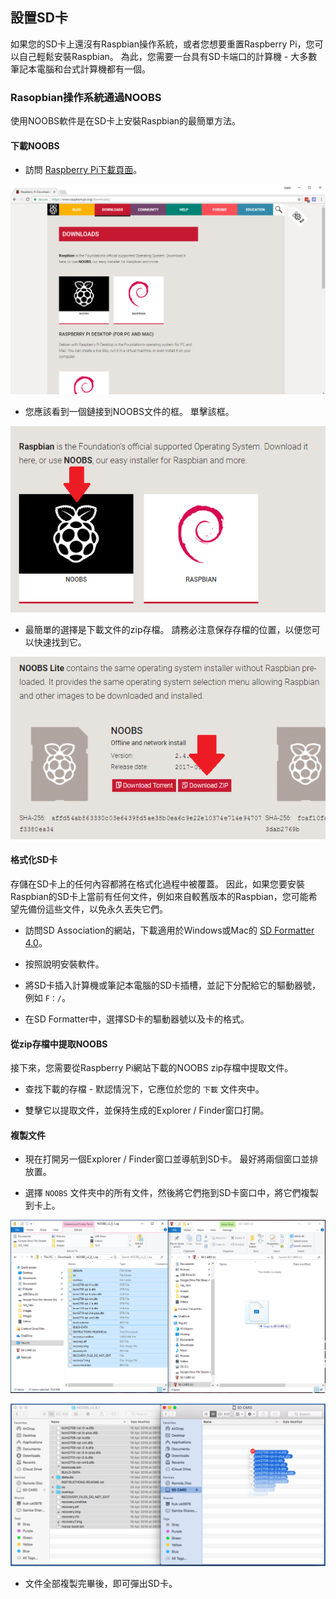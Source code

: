 ## 設置SD卡

如果您的SD卡上還沒有Raspbian操作系統，或者您想要重置Raspberry Pi，您可以自己輕鬆安裝Raspbian。 為此，您需要一台具有SD卡端口的計算機 - 大多數筆記本電腦和台式計算機都有一個。

### Rasopbian操作系統通過NOOBS

使用NOOBS軟件是在SD卡上安裝Raspbian的最簡單方法。

#### 下載NOOBS

+ 訪問 [Raspberry Pi下載頁面](https://www.raspberrypi.org/downloads)。

![下載頁面](images/downloads-page.png)

+ 您應該看到一個鏈接到NOOBS文件的框。 單擊該框。

![點擊NOOBS](images/click-noobs.png)

+ 最簡單的選擇是下載文件的zip存檔。 請務必注意保存存檔的位置，以便您可以快速找到它。

![下載zip](images/download-zip.png)

#### 格式化SD卡

存儲在SD卡上的任何內容都將在格式化過程中被覆蓋。 因此，如果您要安裝Raspbian的SD卡上當前有任何文件，例如來自較舊版本的Raspbian，您可能希望先備份這些文件，以免永久丟失它們。

+ 訪問SD Association的網站，下載適用於Windows或Mac的 [SD Formatter 4.0](https://www.sdcard.org/downloads/formatter_4/index.html)。

+ 按照說明安裝軟件。

+ 將SD卡插入計算機或筆記本電腦的SD卡插槽，並記下分配給它的驅動器號，例如 `F：/`。

+ 在SD Formatter中，選擇SD卡的驅動器號以及卡的格式。

#### 從zip存檔中提取NOOBS

接下來，您需要從Raspberry Pi網站下載的NOOBS zip存檔中提取文件。

+ 查找下載的存檔 - 默認情況下，它應位於您的 `下載` 文件夾中。

+ 雙擊它以提取文件，並保持生成的Explorer / Finder窗口打開。

#### 複製文件

+ 現在打開另一個Explorer / Finder窗口並導航到SD卡。 最好將兩個窗口並排放置。

+ 選擇 `NOOBS` 文件夾中的所有文件，然後將它們拖到SD卡窗口中，將它們複製到卡上。

![Windows副本](images/copy3.png)

![macos副本](images/macos_copy.png)

+ 文件全部複製完畢後，即可彈出SD卡。